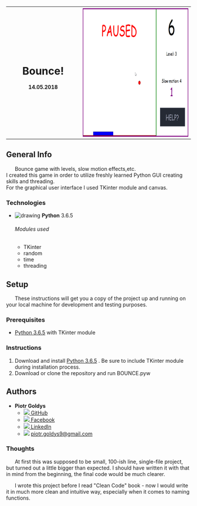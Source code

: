 <table class="fixed">
  
  <tr>
    <th width="40%">
      
# __Bounce!__  
 14.05.2018
  </th>
  <th width="60%">
  <img src="demo_gif.gif" height="350px">
  </th>
  </tr>
 </table>
  

## __General Info__
&nbsp;&nbsp;&nbsp;&nbsp;&nbsp; Bounce game with levels, slow motion effects,etc.  
I created this game in order to utilize freshly learned Python GUI creating skills and threading.  
For the graphical user interface I used TKinter module and canvas.

### __Technologies__
* <img src="https://upload.wikimedia.org/wikipedia/commons/thumb/c/c3/Python-logo-notext.svg/2000px-Python-logo-notext.svg.png" alt="drawing" width="20px"/> __Python__ 3.6.5 
     ###### Modules used
     * TKinter
     * random
     * time
     * threading

## __Setup__

&nbsp;&nbsp;&nbsp;&nbsp;&nbsp; These instructions will get you a copy of the project up and running on your local machine for development and testing purposes.

### __Prerequisites__

* <a target="_blank" rel="noopener noreferrer" href="https://www.python.org/downloads/">Python 3.6.5</a> with TKinter module



### __Instructions__

   1. Download and install <a target="_blank" rel="noopener noreferrer" href="https://www.python.org/downloads/">Python 3.6.5</a>
. Be sure to include TKinter module during installation process.
   2. Download or clone the repository and run BOUNCE.pyw





## __Authors__

* **Piotr Goldys** 
    * <a href="https://github.com/Pegietix"><img src="https://image.flaticon.com/icons/svg/25/25231.svg" height="15px"> GitHub</a>
    * <a href="https://facebook.com/Pitold"><img src="https://en.facebookbrand.com/wp-content/uploads/2016/05/flogo_rgb_hex-brc-site-250.png" height="15px"> Facebook</a>
    * <a href="https://www.linkedin.com/in/piotr-goldys/"><img src="https://encrypted-tbn0.gstatic.com/images?q=tbn:ANd9GcTW0m7yXW45tMa1MmBfOm904CyHUrPYTK8BZufKdA5O4NtvvSui" height="15px"> LinkedIn</a>
    * <img src="https://upload.wikimedia.org/wikipedia/commons/thumb/4/45/New_Logo_Gmail.svg/1280px-New_Logo_Gmail.svg.png" height="15px"> piotr.goldys9@gmail.com</a>
    

### Thoughts
&nbsp;&nbsp;&nbsp;&nbsp;&nbsp; At first this was supposed to be small, 100-ish line, single-file project, but turned out a little bigger than expected.
I should have written it with that in mind from the beginning, the final code would be much clearer.

&nbsp;&nbsp;&nbsp;&nbsp;&nbsp; I wrote this project before I read "Clean Code" book - now I would write it in much more clean and intuitive way, 
especially when it comes to naming functions.
